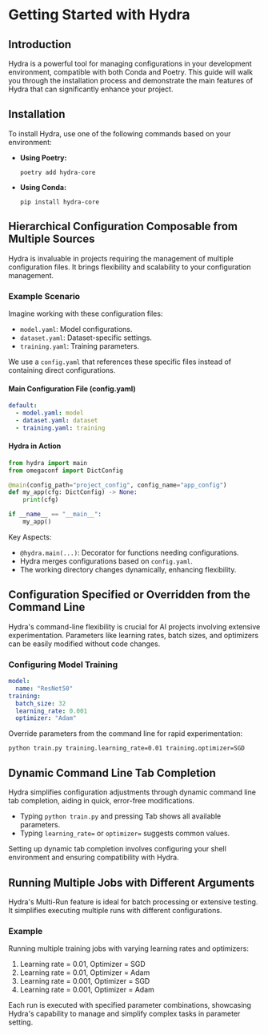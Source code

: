 
# Getting Started with Hydra

## Introduction
Hydra is a powerful tool for managing configurations in your development environment, compatible with both Conda and Poetry. This guide will walk you through the installation process and demonstrate the main features of Hydra that can significantly enhance your project.

## Installation
To install Hydra, use one of the following commands based on your environment:

- **Using Poetry:**
  ```
  poetry add hydra-core
  ```

- **Using Conda:**
  ```
  pip install hydra-core
  ```

## Hierarchical Configuration Composable from Multiple Sources
Hydra is invaluable in projects requiring the management of multiple configuration files. It brings flexibility and scalability to your configuration management.

### Example Scenario
Imagine working with these configuration files:
- `model.yaml`: Model configurations.
- `dataset.yaml`: Dataset-specific settings.
- `training.yaml`: Training parameters.

We use a `config.yaml` that references these specific files instead of containing direct configurations.

#### Main Configuration File (config.yaml)
```yaml
default: 
  - model.yaml: model
  - dataset.yaml: dataset
  - training.yaml: training
```

#### Hydra in Action
```python
from hydra import main
from omegaconf import DictConfig

@main(config_path="project_config", config_name="app_config") 
def my_app(cfg: DictConfig) -> None:
    print(cfg)

if __name__ == "__main__":
    my_app()
```
Key Aspects:
- `@hydra.main(...)`: Decorator for functions needing configurations.
- Hydra merges configurations based on `config.yaml`.
- The working directory changes dynamically, enhancing flexibility.

## Configuration Specified or Overridden from the Command Line
Hydra's command-line flexibility is crucial for AI projects involving extensive experimentation. Parameters like learning rates, batch sizes, and optimizers can be easily modified without code changes.

### Configuring Model Training
```yaml
model:   
  name: "ResNet50"  
training:   
  batch_size: 32   
  learning_rate: 0.001   
  optimizer: "Adam"
```

Override parameters from the command line for rapid experimentation:
```shell
python train.py training.learning_rate=0.01 training.optimizer=SGD
```

## Dynamic Command Line Tab Completion
Hydra simplifies configuration adjustments through dynamic command line tab completion, aiding in quick, error-free modifications.

- Typing `python train.py` and pressing Tab shows all available parameters.
- Typing `learning_rate=` or `optimizer=` suggests common values.

Setting up dynamic tab completion involves configuring your shell environment and ensuring compatibility with Hydra.

## Running Multiple Jobs with Different Arguments
Hydra's Multi-Run feature is ideal for batch processing or extensive testing. It simplifies executing multiple runs with different configurations.

### Example
Running multiple training jobs with varying learning rates and optimizers:
1. Learning rate = 0.01, Optimizer = SGD
2. Learning rate = 0.01, Optimizer = Adam
3. Learning rate = 0.001, Optimizer = SGD
4. Learning rate = 0.001, Optimizer = Adam

Each run is executed with specified parameter combinations, showcasing Hydra's capability to manage and simplify complex tasks in parameter setting.